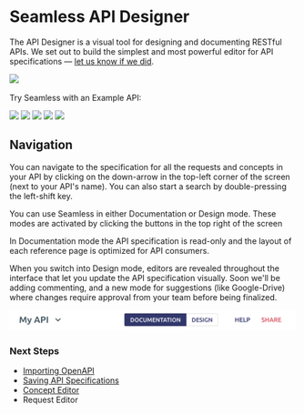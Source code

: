 # Seamless API Designer

The API Designer is a visual tool for designing and documenting RESTful APIs. We set out to build the simplest and most powerful editor for API specifications — [let us know if we did](https://github.com/seamlessapis/seamless/issues/8).

<a href="https://designer.seamlessapis.com"><img src="/images/try_designer.svg" /><a/>

<span>Try Seamless with an Example API:</span>

<div class="example-image-wrapper">
<a href="https://designer.seamlessapis.com/examples/github" target="_blank" class="example-image" href="https://designer.seamlessapis.com"><img src="/images/github.png" /><a/>
<a href="https://designer.seamlessapis.com/examples/netlify" target="_blank" class="example-image" href="https://designer.seamlessapis.com"><img src="/images/netlify.svg" /><a/>
<a href="https://designer.seamlessapis.com/examples/stripe" target="_blank" class="example-image" href="https://designer.seamlessapis.com"><img src="/images/stripe.svg" /><a/>
<a href="https://designer.seamlessapis.com/examples/circleci" target="_blank" class="example-image" href="https://designer.seamlessapis.com"><img src="/images/circleci.png" /><a/>
<a href="https://designer.seamlessapis.com/examples/gitlab" target="_blank" class="example-image" href="https://designer.seamlessapis.com"><img src="/images/gitlab.svg" /><a/>
</div>

## Navigation
You can navigate to the specification for all the requests and concepts in your API by clicking on the down-arrow in the top-left corner of the screen (next to your API's name). You can also start a search by double-pressing the left-shift key.

You can use Seamless in either Documentation or Design mode. These modes are activated by clicking the buttons in the top right of the screen

In Documentation mode the API specification is read-only and the layout of each reference page is optimized for API consumers.

When you switch into Design mode, editors are revealed throughout the interface that let you update the API specification visually. Soon we'll be adding commenting, and a new mode for suggestions (like Google-Drive) where changes require approval from your team before being finalized.


![nav](../images/nav.png)

### Next Steps
- [Importing OpenAPI](designer/oas-import.md)
- [Saving API Specifications](designer/cli.md)
- [Concept Editor](designer/concepts.md)
- Request Editor
